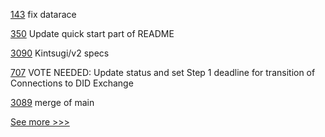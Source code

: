 
[143](https://github.com/hyperledger-labs/fabric-token-sdk/pull/143) fix datarace

[350](https://github.com/hyperledger/cello/pull/350) Update quick start part of README

[3090](https://github.com/hyperledger/besu/pull/3090) Kintsugi/v2 specs

[707](https://github.com/hyperledger/aries-rfcs/pull/707) VOTE NEEDED: Update status and set Step 1 deadline for transition of Connections to DID Exchange

[3089](https://github.com/hyperledger/besu/pull/3089) merge of main


[See more >>>](https://start-here.hyperledger.org/pull-requests)

